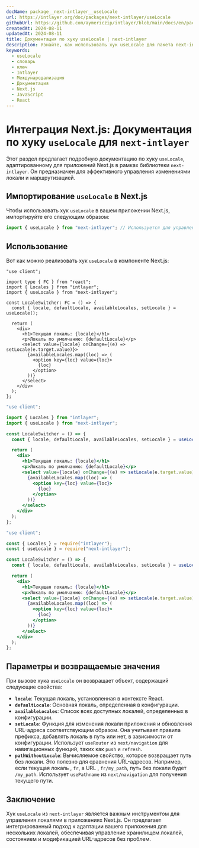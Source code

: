 ```yaml
---
docName: package__next-intlayer__useLocale
url: https://intlayer.org/doc/packages/next-intlayer/useLocale
githubUrl: https://github.com/aymericzip/intlayer/blob/main/docs/en/packages/next-intlayer/useLocale.md
createdAt: 2024-08-11
updatedAt: 2024-08-11
title: Документация по хуку useLocale | next-intlayer
description: Узнайте, как использовать хук useLocale для пакета next-intlayer
keywords:
  - useLocale
  - словарь
  - ключ
  - Intlayer
  - Международализация
  - Документация
  - Next.js
  - JavaScript
  - React
---
```


# Интеграция Next.js: Документация по хуку `useLocale` для `next-intlayer`

Этот раздел предлагает подробную документацию по хуку `useLocale`, адаптированному для приложений Next.js в рамках библиотеки `next-intlayer`. Он предназначен для эффективного управления изменениями локали и маршрутизацией.

## Импортирование `useLocale` в Next.js

Чтобы использовать хук `useLocale` в вашем приложении Next.js, импортируйте его следующим образом:

```javascript
import { useLocale } from "next-intlayer"; // Используется для управления локалями и маршрутизацией в Next.js
```

## Использование

Вот как можно реализовать хук `useLocale` в компоненте Next.js:

```tsx fileName="src/components/LocaleSwitcher.tsx" codeFormat="typescript"
"use client";

import type { FC } from "react";
import { Locales } from "intlayer";
import { useLocale } from "next-intlayer";

const LocaleSwitcher: FC = () => {
  const { locale, defaultLocale, availableLocales, setLocale } = useLocale();

  return (
    <div>
      <h1>Текущая локаль: {locale}</h1>
      <p>Локаль по умолчанию: {defaultLocale}</p>
      <select value={locale} onChange={(e) => setLocale(e.target.value)}>
        {availableLocales.map((loc) => (
          <option key={loc} value={loc}>
            {loc}
          </option>
        ))}
      </select>
    </div>
  );
};
```

```jsx fileName="src/components/LocaleSwitcher.mjx" codeFormat="esm"
"use client";

import { Locales } from "intlayer";
import { useLocale } from "next-intlayer";

const LocaleSwitcher = () => {
  const { locale, defaultLocale, availableLocales, setLocale } = useLocale();

  return (
    <div>
      <h1>Текущая локаль: {locale}</h1>
      <p>Локаль по умолчанию: {defaultLocale}</p>
      <select value={locale} onChange={(e) => setLocale(e.target.value)}>
        {availableLocales.map((loc) => (
          <option key={loc} value={loc}>
            {loc}
          </option>
        ))}
      </select>
    </div>
  );
};
```

```jsx fileName="src/components/LocaleSwitcher.csx" codeFormat="commonjs"
"use client";

const { Locales } = require("intlayer");
const { useLocale } = require("next-intlayer");

const LocaleSwitcher = () => {
  const { locale, defaultLocale, availableLocales, setLocale } = useLocale();

  return (
    <div>
      <h1>Текущая локаль: {locale}</h1>
      <p>Локаль по умолчанию: {defaultLocale}</p>
      <select value={locale} onChange={(e) => setLocale(e.target.value)}>
        {availableLocales.map((loc) => (
          <option key={loc} value={loc}>
            {loc}
          </option>
        ))}
      </select>
    </div>
  );
};
```

## Параметры и возвращаемые значения

При вызове хука `useLocale` он возвращает объект, содержащий следующие свойства:

- **`locale`**: Текущая локаль, установленная в контексте React.
- **`defaultLocale`**: Основная локаль, определенная в конфигурации.
- **`availableLocales`**: Список всех доступных локалей, определенных в конфигурации.
- **`setLocale`**: Функция для изменения локали приложения и обновления URL-адреса соответствующим образом. Она учитывает правила префикса, добавлять локаль в путь или нет, в зависимости от конфигурации. Использует `useRouter` из `next/navigation` для навигационных функций, таких как `push` и `refresh`.
- **`pathWithoutLocale`**: Вычисляемое свойство, которое возвращает путь без локали. Это полезно для сравнения URL-адресов. Например, если текущая локаль , `fr`, а URL , `fr/my_path`, путь без локали будет `/my_path`. Использует `usePathname` из `next/navigation` для получения текущего пути.

## Заключение

Хук `useLocale` из `next-intlayer` является важным инструментом для управления локалями в приложениях Next.js. Он предлагает интегрированный подход к адаптации вашего приложения для нескольких локалей, обеспечивая управление хранилищем локалей, состоянием и модификацией URL-адресов без проблем.
